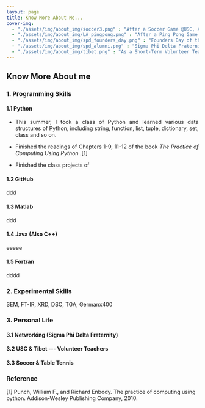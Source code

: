 ```yaml
---
layout: page
title: Know More About Me...
cover-img: 
  - "./assets/img/about_img/soccer3.png" : "After a Soccer Game @USC, April 2017"
  - "./assets/img/about_img/LA_pingpong.png" : "After a Ping Pong Game @USC, May 2016"
  - "./assets/img/about_img/spd_founders_day.png" : "Founders Day of the Sigma Phi Delta Fraternity @USC, April 2017"
  - "./assets/img/about_img/spd_alumni.png" : "Sigma Phi Delta Fraternity, Networking with Alumni @USC, April 2017"
  - "./assets/img/about_img/tibet.png" : "As a Short-Term Volunteer Teacher @Tibet, Aug 2014"
---
```


## Know More About me

### 1. Programming Skills

#### 1.1 Python 
* <p style="text-align: justify"> This summer, I took a class of Python and learned various data structures of Python, including string, function, list, tuple, dictionary, set, class and so on. </p>

* <p style="text-align: justify"> Finished the readings of Chapters 1-9, 11-12 of the book <i> The Practice of Computing Using Python </i> .[1]</p>

* <p style="text-align: justify"> Finished the class projects of </p>


#### 1.2 GitHub
ddd

#### 1.3 Matlab
ddd

#### 1.4 Java (Also C++)
eeeee

#### 1.5 Fortran 
dddd

### 2. Experimental Skills
SEM, FT-IR, XRD, DSC, TGA, Germanx400

### 3. Personal Life 

#### 3.1 Networking (Sigma Phi Delta Fraternity)

#### 3.2 USC & Tibet --- Volunteer Teachers

#### 3.3 Soccer & Table Tennis


### Reference
[1] Punch, William F., and Richard Enbody. The practice of computing using python. Addison-Wesley Publishing Company, 2010.

